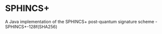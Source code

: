 # SPHINCS+
A Java implementation of the SPHINCS+ post-quantum signature scheme - SPHINCS+-128f(SHA256)
